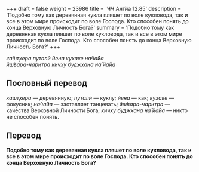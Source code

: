 +++
draft = false
weight = 23986
title = 'ЧЧ Антйа 12.85'
description = 'Подобно тому как деревянная кукла пляшет по воле кукловода, так и все в этом мире происходит по воле Господа. Кто способен понять до конца Верховную Личность Бога?'
summary = 'Подобно тому как деревянная кукла пляшет по воле кукловода, так и все в этом мире происходит по воле Господа. Кто способен понять до конца Верховную Личность Бога?'
+++

_ка̄шт̣хера путалӣ йена кухаке на̄ча̄йа  
ӣш́вара-чаритра кичху буджхана на̄ йа̄йа_

## Пословный перевод

_ка̄шт̣хера_ — деревянную; _путалӣ_ — куклу; _йена_ — как; _кухаке_ — фокусник; _на̄ча̄йа_ — заставляет танцевать; _ӣш́вара_\-_чаритра_ — качества Верховной Личности Бога; _кичху_ _буджхана_ _на̄_ _йа̄йа_ — никто не способен понять.

## Перевод

**Подобно тому как деревянная кукла пляшет по воле кукловода, так и все в этом мире происходит по воле Господа. Кто способен понять до конца Верховную Личность Бога?**
